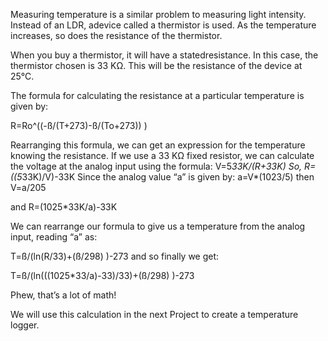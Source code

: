 Measuring temperature is a similar problem to measuring light intensity. Instead of an LDR, adevice called a thermistor is used. As the temperature increases, so does the resistance of the thermistor. 

When you buy a thermistor, it will have a statedresistance. In this case, the thermistor chosen is  33 KΩ.  This will be the resistance of the device at 25°C.

The formula for calculating the resistance at a particular temperature is given by: 

R=Ro^((-ß/(T+273)-ß/(To+273)) )

Rearranging this formula, we can get an expression for the temperature knowing the resistance. If we use a 33 KΩ fixed resistor, we can calculate the voltage at the analog input using the formula:
V=5*33K/(R+33K)
So,
R=((5*33K)/V)-33K
Since the analog value “a” is given by:
a=V*(1023/5)
then
V=a/205

and
R=(1025*33K/a)-33K

We can rearrange our formula to give us a temperature from the analog input, reading “a” as:

T=ß/(ln⁡(R/33)+(ß/298) )-273
and so finally we get:

T=ß/(ln⁡(((1025*33/a)-33)/33)+(ß/298) )-273

Phew, that’s a lot of math!

We will use this calculation in the next Project to create a temperature logger.

